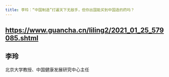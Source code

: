```yaml
---
title: 李玲：“中国制造”打遍天下无敌手，但你出国能买到中国造的药吗？
---
```


## https://www.guancha.cn/liling2/2021_01_25_579085.shtml
## 李玲
北京大学教授、中国健康发展研究中心主任
##
